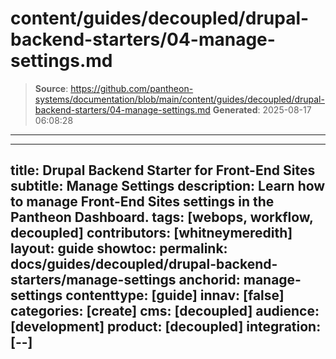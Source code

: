 # content/guides/decoupled/drupal-backend-starters/04-manage-settings.md

> **Source**: https://github.com/pantheon-systems/documentation/blob/main/content/guides/decoupled/drupal-backend-starters/04-manage-settings.md
> **Generated**: 2025-08-17 06:08:28

---

---
title: Drupal Backend Starter for Front-End Sites
subtitle: Manage Settings
description: Learn how to manage Front-End Sites settings in the Pantheon Dashboard.
tags: [webops, workflow, decoupled]
contributors: [whitneymeredith]
layout: guide
showtoc:
permalink: docs/guides/decoupled/drupal-backend-starters/manage-settings
anchorid: manage-settings
contenttype: [guide]
innav: [false]
categories: [create]
cms: [decoupled]
audience: [development]
product: [decoupled]
integration: [--]
---

<Partial file="decoupled-manage-settings.md" />